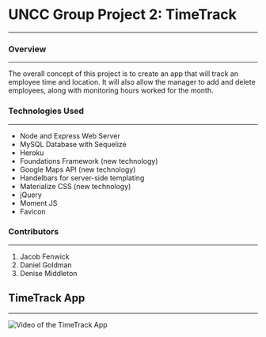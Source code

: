 # UNCC Group Project 2: TimeTrack
______________________________________________________________________________________________________________________

### Overview
_______________________________________________________________________________________________________________________
The overall concept of this project is to create an app that will track an employee time and location.  It will also allow the manager to add and delete employees, along with monitoring hours worked for the month.  


### Technologies Used
_______________________________________________________________________________________________________________________
* Node and Express Web Server
* MySQL Database with Sequelize
* Heroku
* Foundations Framework (new technology)
* Google Maps API (new technology)
* Handelbars for server-side templating
* Materialize CSS (new technology)
* jQuery
* Moment JS
* Favicon

### Contributors
_______________________________________________________________________________________________________________________
1. Jacob Fenwick
1. Daniel Goldman
1. Denise Middleton

## TimeTrack App
_______________________________________________________________________________________________________________________
![Video of the TimeTrack App](project2.gif)